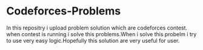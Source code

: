 # Codeforces-Problems

In this repositry i upload problem solution which are codeforces contest. when contest is running  i solve this problems.When i  solve this probelm i try to use very easy logic.Hopefully this solution are very useful for user.
